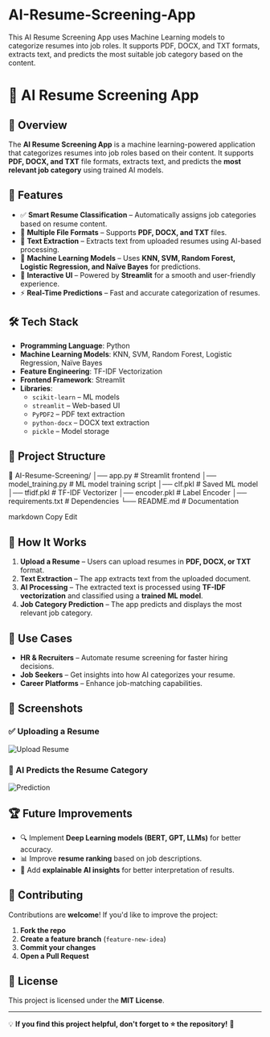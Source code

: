 # AI-Resume-Screening-App
This AI Resume Screening App uses Machine Learning models to categorize resumes into job roles. It supports PDF, DOCX, and TXT formats, extracts text, and predicts the most suitable job category based on the content.
# 📄 AI Resume Screening App  

## 🚀 Overview  
The **AI Resume Screening App** is a machine learning-powered application that categorizes resumes into job roles based on their content. It supports **PDF, DOCX, and TXT** file formats, extracts text, and predicts the **most relevant job category** using trained AI models.  

## 📌 Features  
- ✅ **Smart Resume Classification** – Automatically assigns job categories based on resume content.  
- 📂 **Multiple File Formats** – Supports **PDF, DOCX, and TXT** files.  
- 📝 **Text Extraction** – Extracts text from uploaded resumes using AI-based processing.  
- 🤖 **Machine Learning Models** – Uses **KNN, SVM, Random Forest, Logistic Regression, and Naïve Bayes** for predictions.  
- 🎨 **Interactive UI** – Powered by **Streamlit** for a smooth and user-friendly experience.  
- ⚡ **Real-Time Predictions** – Fast and accurate categorization of resumes.  

## 🛠 Tech Stack  
- **Programming Language**: Python  
- **Machine Learning Models**: KNN, SVM, Random Forest, Logistic Regression, Naïve Bayes  
- **Feature Engineering**: TF-IDF Vectorization  
- **Frontend Framework**: Streamlit  
- **Libraries**:  
  - `scikit-learn` – ML models  
  - `streamlit` – Web-based UI  
  - `PyPDF2` – PDF text extraction  
  - `python-docx` – DOCX text extraction  
  - `pickle` – Model storage  

## 📂 Project Structure  
📁 AI-Resume-Screening/ │── app.py # Streamlit frontend │── model_training.py # ML model training script │── clf.pkl # Saved ML model │── tfidf.pkl # TF-IDF Vectorizer │── encoder.pkl # Label Encoder │── requirements.txt # Dependencies └── README.md # Documentation

markdown
Copy
Edit

## 🚀 How It Works  
1. **Upload a Resume** – Users can upload resumes in **PDF, DOCX, or TXT** format.  
2. **Text Extraction** – The app extracts text from the uploaded document.  
3. **AI Processing** – The extracted text is processed using **TF-IDF vectorization** and classified using a **trained ML model**.  
4. **Job Category Prediction** – The app predicts and displays the most relevant job category.  

## 🎯 Use Cases  
- **HR & Recruiters** – Automate resume screening for faster hiring decisions.  
- **Job Seekers** – Get insights into how AI categorizes your resume.  
- **Career Platforms** – Enhance job-matching capabilities.  

## 📸 Screenshots  
### ✅ Uploading a Resume  
![Upload Resume](./screenshots/upload.png)  

### 🎯 AI Predicts the Resume Category  
![Prediction](./screenshots/prediction.png)  

## 🏆 Future Improvements  
- 🔍 Implement **Deep Learning models (BERT, GPT, LLMs)** for better accuracy.  
- 📊 Improve **resume ranking** based on job descriptions.  
- 🤝 Add **explainable AI insights** for better interpretation of results.  

## 🤝 Contributing  
Contributions are **welcome**! If you'd like to improve the project:  
1. **Fork the repo**  
2. **Create a feature branch** (`feature-new-idea`)  
3. **Commit your changes**  
4. **Open a Pull Request**  

## 📜 License  
This project is licensed under the **MIT License**.  

---

💡 **If you find this project helpful, don't forget to ⭐ the repository!** 🚀  
